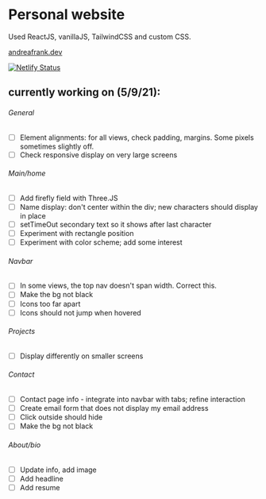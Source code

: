 # Personal website

Used ReactJS, vanillaJS, TailwindCSS and custom CSS.

[andreafrank.dev](http://www.andreafrank.dev)

[![Netlify Status](https://api.netlify.com/api/v1/badges/9ac6c95a-25bb-4f59-81e6-a0a399629ab6/deploy-status)](https://app.netlify.com/sites/stoic-mahavira-8e4c73/deploys)

## currently working on (5/9/21):
###### General
- [ ] Element alignments: for all views, check padding, margins. Some pixels sometimes slightly off.
- [ ] Check responsive display on very large screens

###### Main/home
- [ ] Add firefly field with Three.JS
- [ ] Name display: don't center within the div; new characters should display in place
- [ ] setTimeOut secondary text so it shows after last character
- [ ] Experiment with rectangle position
- [ ] Experiment with color scheme; add some interest

###### Navbar
- [ ] In some views, the top nav doesn't span width. Correct this.
- [ ] Make the bg not black
- [ ] Icons too far apart
- [ ] Icons should not jump when hovered

###### Projects
- [ ] Display differently on smaller screens

###### Contact
- [ ] Contact page info - integrate into navbar with tabs; refine interaction
- [ ] Create email form that does not display my email address
- [ ] Click outside should hide
- [ ] Make the bg not black

###### About/bio
- [ ] Update info, add image
- [ ] Add headline
- [ ] Add resume
